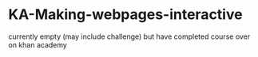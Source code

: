 # KA-Making-webpages-interactive
currently empty (may include challenge) but have completed course over on khan academy
